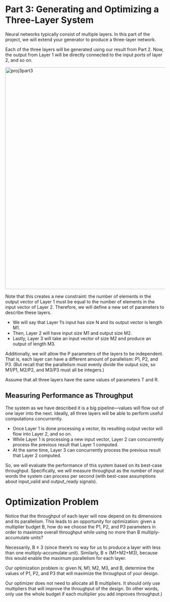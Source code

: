 # Part 3: Generating and Optimizing a Three-Layer System

Neural networks typically consist of multiple layers. In this part of the project, we will extend your generator to produce a three-layer network.

Each of the three layers will be generated using our result from Part 2. Now, the output from Layer 1 will be directly connected to the input ports of layer 2, and so on.

<img width="700" alt="proj3part3" src="https://github.com/Shruti-Tajne/HardwareGenerationTool/assets/150401115/248911e7-50c9-4e65-bf90-c1981f9150b9">

Note that this creates a new constraint: the number of elements in the output vector of Layer 1 must be equal to the number of elements in the input vector of Layer 2. Therefore, we will define a new set of parameters to describe these layers.

* We will say that Layer 1’s input has size N and its output vector is length M1.
* Then, Layer 2 will have input size M1 and output size M2.
* Lastly, Layer 3 will take an input vector of size M2 and produce an output of length M3.

Additionally, we will allow the P parameters of the layers to be independent. That is, each layer can have a different amount of parallelism: P1, P2, and P3. (But recall that the parallelism must evenly divide the output size, so M1/P1, M2/P2, and M3/P3 must all be integers.)

Assume that all three layers have the same values of parameters T and R.

## Measuring Performance as Throughput
The system as we have described it is a big pipeline—values will flow out of one layer into the next. Ideally, all three layers will be able to perform useful computations concurrently. 

* Once Layer 1 is done processing a vector, its resulting output vector will flow into Layer 2, and so on. 
* While Layer 1 is processing a new input vector, Layer 2 can concurrently process the previous result that Layer 1 computed. 
* At the same time, Layer 3 can concurrently process the previous result that Layer 2 computed.

So, we will evaluate the performance of this system based on its best-case throughput.
Specifically, we will measure throughput as the number of input words the system can process per second (with best-case assumptions about input_valid and output_ready signals).

# Optimization Problem
Notice that the throughput of each layer will now depend on its dimensions and its parallelism. This leads to an opportunity for optimization: given a multiplier budget B, how do we choose the P1, P2, and P3 parameters in order to maximize overall throughput while using no more than B multiply-accumulate units? 

Necessarily, B ≥ 3 (since there’s no way for us to produce a layer with less than one multiply-accumulate unit). Similarly, B ≤ (M1+M2+M3), because this would enable the maximum parallelism for each layer.

Our optimization problem is: given N, M1, M2, M3, and B, determine the values of P1, P2, and P3 that will maximize the throughput of your design.

Our optimizer does not need to allocate all B multipliers. It should only use multipliers that will improve the throughput of the design. (In other words, only use the whole budget if each multiplier you add improves throughput.)
